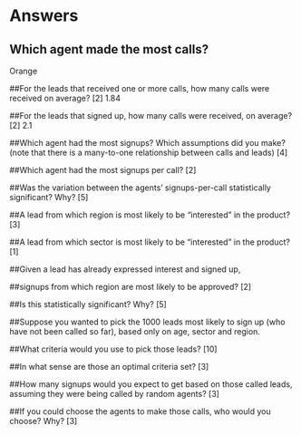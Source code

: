 # Answers


## Which agent made the most calls? 
Orange

##For the leads that received one or more calls, how many calls were received on average? [2]
1.84


##For the leads that signed up, how many calls were received, on average? [2]
2.1



##Which agent had the most signups? Which assumptions did you make? (note that there is a many-to-one relationship between calls and leads) [4]







##Which agent had the most signups per call? [2]

##Was the variation between the agents’ signups-per-call statistically significant? Why? [5]

##A lead from which region is most likely to be “interested” in the product? [3]

##A lead from which sector is most likely to be “interested” in the product? [1]

##Given a lead has already expressed interest and signed up, 

##signups from which region are most likely to be approved? [2]

##Is this statistically significant? Why? [5]

##Suppose you wanted to pick the 1000 leads most likely to sign up (who have not been called so far), based only on age, sector and region.

##What criteria would you use to pick those leads? [10]

##In what sense are those an optimal criteria set? [3]

##How many signups would you expect to get based on those called leads, assuming they were being called by random agents? [3]

##If you could choose the agents to make those calls, who would you choose? Why? [3]

